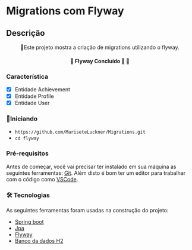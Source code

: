 # Migrations com Flyway

## Descrição

<p align="center">🚀Este projeto mostra a criação  de migrations utilizando o flyway.</p>

<h4 align="center"> 
	🚧  Flyway Concluído 🚀 🚧
</h4>

### Característica

- [x] Entidade Achievement
- [x] Entidade Profile
- [x] Entidade User

### 🚀Iniciando

- `https://github.com/MariseteLuckner/Migrations.git`
- `cd flyway`

### Pré-requisitos
Antes de começar, você vai precisar ter instalado em sua máquina as seguintes ferramentas:
[Git](https://git-scm.com).
Além disto é bom ter um editor para trabalhar com o código como [VSCode](https://code.visualstudio.com/).

### 🛠 Tecnologias

As seguintes ferramentas foram usadas na construção do projeto:

- [Spring boot](https://spring.io/projects/spring-boot)
- [Jpa](https://spring.io/projects/spring-data-jpa)
- [Flyway](https://flywaydb.org/)
- [Banco da dados H2](https://wpsilva.medium.com/utilizando-banco-de-dados-h2-com-spring-de-forma-r%C3%A1pida-e-simples-6d896e15a4af#:~:text=O%20H2%20%C3%A9%20um%20banco,banco%20de%20dados%20j%C3%A1%20definido.)

